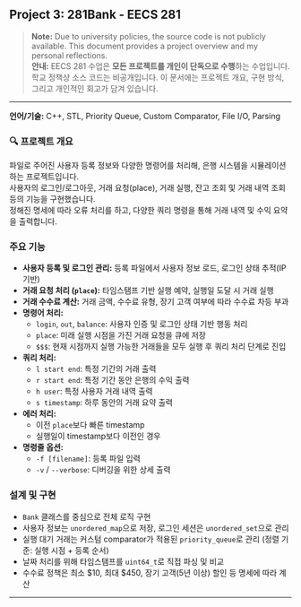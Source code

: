 ## Project 3: 281Bank - EECS 281

> **Note:** Due to university policies, the source code is not publicly available. This document provides a project overview and my personal reflections.  
> **안내:** EECS 281 수업은 **모든 프로젝트를 개인이 단독으로 수행**하는 수업입니다.  
> 학교 정책상 소스 코드는 비공개입니다. 이 문서에는 프로젝트 개요, 구현 방식, 그리고 개인적인 회고가 담겨 있습니다.

---

**언어/기술:** C++, STL, Priority Queue, Custom Comparator, File I/O, Parsing  

### 🔍 프로젝트 개요
파일로 주어진 사용자 등록 정보와 다양한 명령어를 처리해, 은행 시스템을 시뮬레이션하는 프로젝트입니다.  
사용자의 로그인/로그아웃, 거래 요청(place), 거래 실행, 잔고 조회 및 거래 내역 조회 등의 기능을 구현했습니다.  
정해진 명세에 따라 오류 처리를 하고, 다양한 쿼리 명령을 통해 거래 내역 및 수익 요약을 출력합니다.

### 주요 기능
- **사용자 등록 및 로그인 관리:** 등록 파일에서 사용자 정보 로드, 로그인 상태 추적(IP 기반)
- **거래 요청 처리 (`place`):** 타임스탬프 기반 실행 예약, 실행일 도달 시 거래 실행
- **거래 수수료 계산:** 거래 금액, 수수료 유형, 장기 고객 여부에 따라 수수료 차등 부과
- **명령어 처리:**
  - `login`, `out`, `balance`: 사용자 인증 및 로그인 상태 기반 행동 처리
  - `place`: 미래 실행 시점을 가진 거래 요청을 큐에 저장
  - `$$$`: 현재 시점까지 실행 가능한 거래들을 모두 실행 후 쿼리 처리 단계로 진입
- **쿼리 처리:**
  - `l start end`: 특정 기간의 거래 출력
  - `r start end`: 특정 기간 동안 은행의 수익 출력
  - `h user`: 특정 사용자 거래 내역 출력
  - `s timestamp`: 하루 동안의 거래 요약 출력
- **에러 처리:**
  - 이전 `place`보다 빠른 timestamp
  - 실행일이 timestamp보다 이전인 경우
- **명령줄 옵션:**
  - `-f [filename]`: 등록 파일 입력
  - `-v` / `--verbose`: 디버깅을 위한 상세 출력

### 설계 및 구현
- `Bank` 클래스를 중심으로 전체 로직 구현
- 사용자 정보는 `unordered_map`으로 저장, 로그인 세션은 `unordered_set`으로 관리
- 실행 대기 거래는 커스텀 comparator가 적용된 `priority_queue`로 관리 (정렬 기준: 실행 시점 + 등록 순서)
- 날짜 처리를 위해 타임스탬프를 `uint64_t`로 직접 파싱 및 비교
- 수수료 정책은 최소 $10, 최대 $450, 장기 고객(5년 이상) 할인 등 명세에 따라 계산

---
